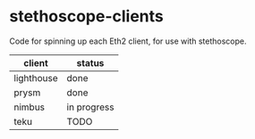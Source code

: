 # stethoscope-clients

Code for spinning up each Eth2 client, for use with stethoscope.

| client | status |
|---|---|
| lighthouse | done |
| prysm | done |
| nimbus | in progress |
| teku | TODO |
